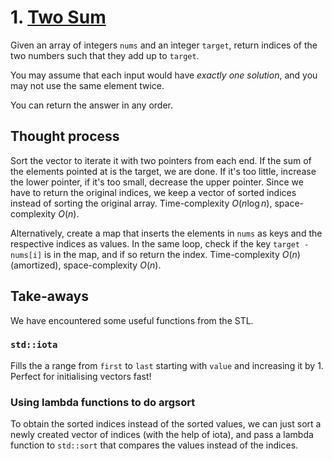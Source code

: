 # 1. [Two Sum](https://leetcode.com/problems/two-sum)

Given an array of integers `nums` and an integer `target`, return indices of the two numbers such that they add up to `target`.

You may assume that each input would have *exactly one solution*, and you may not use the same element twice.

You can return the answer in any order.

## Thought process

Sort the vector to iterate it with two pointers from each end. If the sum of the elements pointed at is the target, we are done. If it's too little, increase the lower pointer, if it's too small, decrease the upper pointer. Since we have to return the original indices, we keep a vector of sorted indices instead of sorting the original array. Time-complexity $O(n \log n)$, space-complexity $O(n)$.

Alternatively, create a map that inserts the elements in `nums` as keys and the respective indices as values. In the same loop, check if the key `target - nums[i]` is in the map, and if so return the index. Time-complexity $O(n)$ (amortized), space-complexity $O(n)$.

## Take-aways

We have encountered some useful functions from the STL.

### `std::iota`

Fills the a range from `first` to `last` starting with `value` and increasing it by 1. Perfect for initialising vectors fast!

### Using lambda functions to do argsort

To obtain the sorted indices instead of the sorted values, we can just sort a newly created vector of indices (with the help of iota), and pass a lambda function to `std::sort` that compares the values instead of the indices.